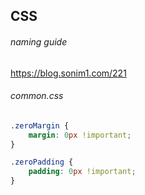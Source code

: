 ## CSS
###### naming guide
https://blog.sonim1.com/221

###### common.css
```css
.zeroMargin {
    margin: 0px !important;
}

.zeroPadding {
    padding: 0px !important;
}
```
